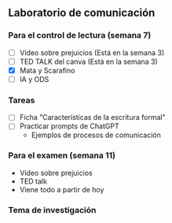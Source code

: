 ## Laboratorio de comunicación

### Para el control de lectura (semana 7)

- [ ] Video sobre prejuicios (Está en la semana 3)
- [ ] TED TALK del canva (Está en la semana 3)
- [x] Mata y Scarafino
- [ ] IA y ODS

### Tareas

- [ ] Ficha "Características de la escritura formal"
- [ ] Practicar prompts de ChatGPT
	- Ejemplos de procesos de comunicación

### Para el examen (semana 11)

- Video sobre prejuicios
- TED talk
- Viene todo a partir de hoy

### Tema de investigación

